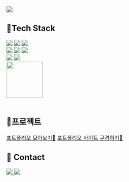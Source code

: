   <img src="https://capsule-render.vercel.app/api?type=waving&color=timeGradient&text=%20Frontend%20Developer%20홍예림&height=150&fontSize=40&fontColor=000">
  
  ## 🔧Tech Stack
  
  <img src="https://img.shields.io/badge/CSS3-1572B6?logo=CSS3&logoColor=white">  <img src="https://img.shields.io/badge/HTML5-E34F26?logo=HTML5&logoColor=white">
  <img src="https://img.shields.io/badge/Javascript-F7DF1E?logo=JavaScript&logoColor=white">  <br>
  <img src="https://img.shields.io/badge/React-61DAFB?logo=React&logoColor=white">
  <img src="https://img.shields.io/badge/TypeScript-3178C6?logo=TypeScript&logoColor=white">
  <img src="https://img.shields.io/badge/Next.js-000000?logo=next.js&logoColor=white">  <br>
  <img src="https://img.shields.io/badge/Git-F05032?logo=git&logoColor=white">
  <img src="https://img.shields.io/badge/GitHub-181717?logo=GitHub&logoColor=white">  
  <img src="https://img.shields.io/badge/-Storybook-FF4785?style=for-the-badge&logo=storybook&logoColor=white" width="95"> 
<br><br>
## 🚩프로젝트
[포트폴리오 모아보기👀](https://linkbrary-9-99.vercel.app/share/840)
[포트폴리오 사이트 구경하기👀](https://www.hongyelim.site)
  ## 💬 Contact
  
  <a href="mailto:hongggy@gmail.com">
    <img src="https://img.shields.io/badge/Gmail-EA4335?style=flat-square&logo=gmail&logoColor=white" />
  </a>
  <a href="https://memoryelim.tistory.com/">
    <img src="https://img.shields.io/badge/Tistory-000000?style=flat-square&logo=tistory&logoColor=white" />
  </a>
